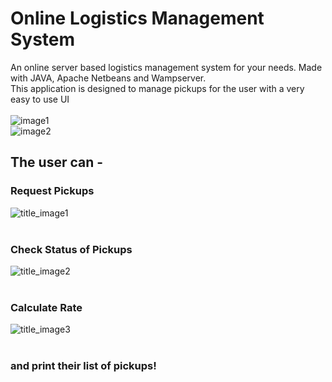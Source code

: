 # Online Logistics Management System

An online server based logistics management system for your needs.
Made with JAVA, Apache Netbeans and Wampserver. <br>
This application is designed to manage pickups for the user with a very easy to use UI<br><br>
![image1](https://github.com/Adarsh-gif-crypt/Online_Logistics_Management_System/blob/main/Screenshots/Screenshot%202021-04-27%20160622.png)
<br>
![image2](https://github.com/Adarsh-gif-crypt/Online_Logistics_Management_System/blob/main/Screenshots/Screenshot%202021-04-27%20160802.png)

## The user can - 

### Request Pickups<br>
![title_image1](https://github.com/Adarsh-gif-crypt/Online_Logistics_Management_System/blob/main/Screenshots/Screenshot%202021-04-27%20160825.png)
<br><br>
### Check Status of Pickups<br>
![title_image2](https://github.com/Adarsh-gif-crypt/Online_Logistics_Management_System/blob/main/Screenshots/Screenshot%202021-04-27%20160847.png)
<br><br>
### Calculate Rate<br>
![title_image3](https://github.com/Adarsh-gif-crypt/Online_Logistics_Management_System/blob/main/Screenshots/Screenshot%202021-04-27%20160904.png)
<br><br>
### and print their list of pickups!
